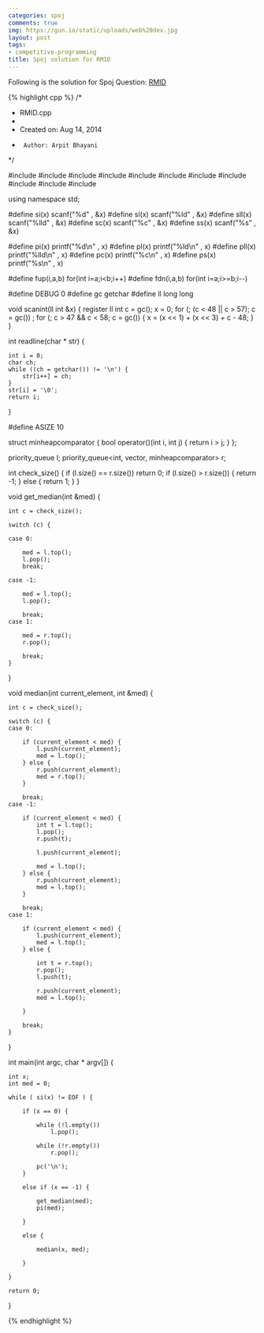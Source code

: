 ```yaml
---
categories: spoj
comments: true
img: https://gun.io/static/uploads/web%20dev.jpg
layout: post
tags:
- competitive-programming
title: Spoj solution for RMID
---
```


Following is the solution for Spoj Question: [RMID](http://www.spoj.com/problems/RMID/)

{% highlight cpp %}
/*
 * RMID.cpp
 *
 *  Created on: Aug 14, 2014
 *      Author: Arpit Bhayani
 */

#include <map>
#include <set>
#include <cstring>
#include <stack>
#include <vector>
#include <queue>
#include <list>
#include <cstdio>
#include <cstdlib>
#include <iostream>
#include <climits>

using namespace std;

#define si(x) scanf("%d" , &x)
#define sl(x) scanf("%ld" , &x)
#define sll(x) scanf("%lld" , &x)
#define sc(x) scanf("%c" , &x)
#define ss(x) scanf("%s" , &x)

#define pi(x) printf("%d\n" , x)
#define pl(x) printf("%ld\n" , x)
#define pll(x) printf("%lld\n" , x)
#define pc(x) printf("%c\n" , x)
#define ps(x) printf("%s\n" , x)

#define fup(i,a,b) for(int i=a;i<b;i++)
#define fdn(i,a,b) for(int i=a;i>=b;i--)

#define DEBUG 0
#define gc getchar
#define ll long long

void scanint(ll int &x) {
	register ll int c = gc();
	x = 0;
	for (; (c < 48 || c > 57); c = gc())
		;
	for (; c > 47 && c < 58; c = gc()) {
		x = (x << 1) + (x << 3) + c - 48;
	}
}

int readline(char * str) {

	int i = 0;
	char ch;
	while ((ch = getchar()) != '\n') {
		str[i++] = ch;
	}
	str[i] = '\0';
	return i;
}

#define ASIZE 10

struct minheapcomparator {
	bool operator()(int i, int j) {
		return i > j;
	}
};

priority_queue<int> l;
priority_queue<int, vector<int>, minheapcomparator> r;

int check_size() {
	if (l.size() == r.size())
		return 0;
	if (l.size() > r.size()) {
		return -1;
	} else {
		return 1;
	}
}

void get_median(int &med) {

	int c = check_size();

	switch (c) {

	case 0:

		med = l.top();
		l.pop();
		break;

	case -1:

		med = l.top();
		l.pop();

		break;
	case 1:

		med = r.top();
		r.pop();

		break;
	}

}

void median(int current_element, int &med) {

	int c = check_size();

	switch (c) {
	case 0:

		if (current_element < med) {
			l.push(current_element);
			med = l.top();
		} else {
			r.push(current_element);
			med = r.top();
		}

		break;
	case -1:

		if (current_element < med) {
			int t = l.top();
			l.pop();
			r.push(t);

			l.push(current_element);

			med = l.top();
		} else {
			r.push(current_element);
			med = l.top();
		}

		break;
	case 1:

		if (current_element < med) {
			l.push(current_element);
			med = l.top();
		} else {

			int t = r.top();
			r.pop();
			l.push(t);

			r.push(current_element);
			med = l.top();

		}

		break;
	}

}

int main(int argc, char * argv[]) {

	int x;
	int med = 0;

	while ( si(x) != EOF ) {

		if (x == 0) {

			while (!l.empty())
				l.pop();

			while (!r.empty())
				r.pop();

			pc('\n');
		}

		else if (x == -1) {

			get_median(med);
			pi(med);

		}

		else {

			median(x, med);

		}

	}

	return 0;
}

{% endhighlight %}
